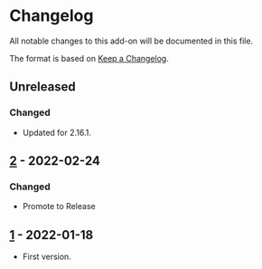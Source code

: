 # Changelog
All notable changes to this add-on will be documented in this file.

The format is based on [Keep a Changelog](https://keepachangelog.com/en/1.0.0/).

## Unreleased
### Changed
- Updated for 2.16.1.

## [2] - 2022-02-24

### Changed

- Promote to Release


## [1] - 2022-01-18

- First version.

[2]: https://github.com/zaproxy/zap-core-help/releases/help_ru_RU-v2
[1]: https://github.com/zaproxy/zap-core-help/releases/help_ru_RU-v1
